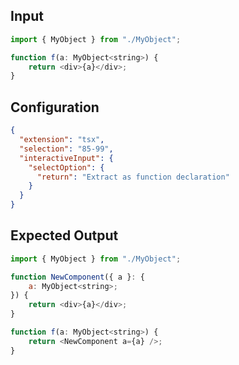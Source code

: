 
## Input
```javascript input
import { MyObject } from "./MyObject";

function f(a: MyObject<string>) {
    return <div>{a}</div>;
}
```

## Configuration
```json configuration
{
  "extension": "tsx",
  "selection": "85-99",
  "interactiveInput": {
    "selectOption": {
      "return": "Extract as function declaration"
    }
  }
}
```

## Expected Output
```javascript expected output
import { MyObject } from "./MyObject";

function NewComponent({ a }: {
    a: MyObject<string>;
}) {
    return <div>{a}</div>;
}

function f(a: MyObject<string>) {
    return <NewComponent a={a} />;
}
```
